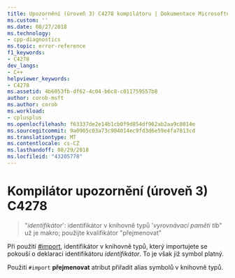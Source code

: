 ```yaml
---
title: Upozornění (úroveň 3) C4278 kompilátoru | Dokumentace Microsoftu
ms.custom: ''
ms.date: 08/27/2018
ms.technology:
- cpp-diagnostics
ms.topic: error-reference
f1_keywords:
- C4278
dev_langs:
- C++
helpviewer_keywords:
- C4278
ms.assetid: 4b6053fb-df62-4c04-b6c8-c011759557b8
author: corob-msft
ms.author: corob
ms.workload:
- cplusplus
ms.openlocfilehash: f63337de2e14b1cb0f9d854df962ab2aa9c8014e
ms.sourcegitcommit: 9a0905c03a73c904014ec9fd3d6e59e4fa7813cd
ms.translationtype: MT
ms.contentlocale: cs-CZ
ms.lasthandoff: 08/29/2018
ms.locfileid: "43205778"
---
```

# <a name="compiler-warning-level-3-c4278"></a>Kompilátor upozornění (úroveň 3) C4278

> "*identifikátor*': identifikátor v knihovně typů '*vyrovnávací paměti tlb*" už je makro; použijte kvalifikátor "přejmenovat"

Při použití [#import](../../preprocessor/hash-import-directive-cpp.md), identifikátor v knihovně typů, který importujete se pokouší o deklaraci identifikátoru *identifikátor*. To je však již symbol platný.

Použití `#import` **přejmenovat** atribut přiřadit alias symbolů v knihovně typů.